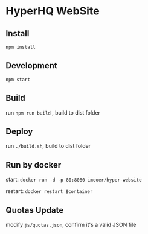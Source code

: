 # HyperHQ WebSite

## Install

`npm install`

## Development

`npm start`

## Build

run `npm run build` , build to dist folder

## Deploy

run `./build.sh`, build to dist folder

## Run by docker

start: `docker run -d -p 80:8080 imeoer/hyper-website`

restart: `docker restart $container`

## Quotas Update

modify `js/quotas.json`, confirm it's a valid JSON file

